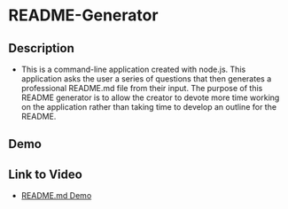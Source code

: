 # README-Generator

## Description
- This is a command-line application created with node.js. This application asks the user a series of questions that then generates a professional README.md file from their input. The purpose of this README generator is to allow the creator to devote more time working on the application rather than taking time to develop an outline for the README.

## Demo

## Link to Video
- [README.md Demo ](https://drive.google.com/file/d/1LAWEuYasZ3UAUojxJKssHT8f9iBD3I19/view?usp=sharing)
